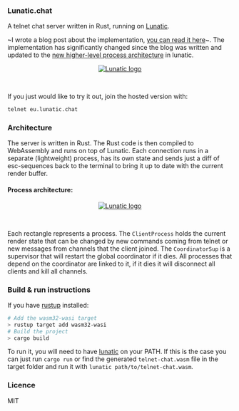 ### Lunatic.chat

A telnet chat server written in Rust, running on [Lunatic](https://github.com/lunatic-solutions/lunatic).

~I wrote a blog post about the implementation,
[you can read it here](https://lunatic.solutions/blog/lunatic-chat/)~. The implementation has significantly
changed since the blog was written and updated to the [new higher-level process architecture][0] in lunatic.

<div align="center">
    <a href="#">
        <img src="https://raw.githubusercontent.com/lunatic-solutions/chat/main/assets/ss.png" alt="Lunatic logo">
    </a>
    <p>&nbsp;</p>
</div>

If you just would like to try it out, join the hosted version with:

```bash
telnet eu.lunatic.chat
```


### Architecture

The server is written in Rust. The Rust code is then compiled to WebAssembly and runs on top of
Lunatic. Each connection runs in a separate (lightweight) process, has its own state and sends
just a diff of esc-sequences back to the terminal to bring it up to date with the current render
buffer.

#### Process architecture:

<div align="center">
    <a href="#">
        <img src="https://raw.githubusercontent.com/lunatic-solutions/chat/main/assets/diagram.png" alt="Lunatic logo">
    </a>
    <p>&nbsp;</p>
</div>

Each rectangle represents a process. The `ClientProcess` holds the current render state that can be changed
by new commands coming from telnet or new messages from channels that the client joined. The `CoordinatorSup`
is a supervisor that will restart the global coordinator if it dies. All processes that depend on the
coordinator are linked to it, if it dies it will disconnect all clients and kill all channels.

### Build & run instructions

If you have [rustup](https://rustup.rs/) installed:

```bash
# Add the wasm32-wasi target
> rustup target add wasm32-wasi
# Build the project
> cargo build
```

To run it, you will need to have [lunatic](https://github.com/lunatic-solutions/lunatic) on your PATH.
If this is the case you can just run `cargo run` or find the generated `telnet-chat.wasm` file
in the target folder and run it with `lunatic path/to/telnet-chat.wasm`.

### Licence

MIT

[0]: https://github.com/lunatic-solutions/rust-lib/releases/tag/v0.9.0